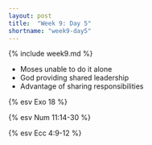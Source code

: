 ```yaml
---
layout: post
title:  "Week 9: Day 5"
shortname: "week9-day5"
---
```


{% include week9.md %}

* Moses unable to do it alone
* God providing shared leadership
* Advantage of sharing responsibilities

{% esv Exo 18 %}

{% esv Num 11:14-30 %}

{% esv Ecc 4:9-12 %}